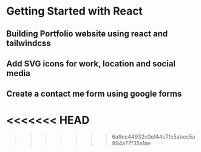 # Getting Started with React 
## Building Portfolio website using react and tailwindcss
## Add SVG icons for work, location and social media
## Create a contact me form using google forms
<<<<<<< HEAD
=======

>>>>>>> 6a9cc44932c0ef44c7fe5abec5a894a77f35a1ae
